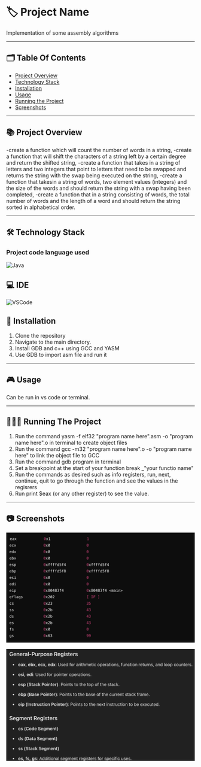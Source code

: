 
# 🏷️ Project Name

Implementation of some assembly algorithms

---
## 🗂️ Table Of Contents

- [Project Overview](#-project-overview)
- [Technology Stack](#-technology-stack)
- [Installation](#-installation)
- [Usage](#-usage)
- [Running the Project](#-running-the-project)
- [Screenshots](#-screenshots)
---

## 📚 Project Overview

-create a function which will count the number of words in a string,
-create a function that will shift the characters of a string left by a certain degree and return the shifted string,
-create a function that takes in a string of letters and two integers that point to letters that need to be swapped and returns the string with the swap being executed on the string,
-create a function that takesin a string of words, two element values (integers) and the size of the words and should return the string with a swap having been completed,
-create a function that in a string consisting of words, the total number of words and the length of a word and should return the string sorted in alphabetical order.

---

## 🛠️ Technology Stack 

### Project code language used

 ![Java](https://img.shields.io/badge/Kotlin-B125EA&style=for-the-badge&logo=kotlin&logoColor=white)

## 💻 IDE

 ![VSCode](https://img.shields.io/badge/VSCode-0078D4?style=for-the-badge&logo=visual%20studio%20code&logoColor=white)

## 📝 Installation

1. Clone the repository
2. Navigate to the main directory.
3. Install GDB and c++ using GCC and YASM
4. Use GDB to import asm file and run it

---

## 🎮 Usage

Can be run in vs code or terminal.

---

## 🏃🏻‍♂️ Running The Project

1. Run the command yasm -f elf32 "program name here".asm -o "program name here".o in terminal to create object files
2. Run the command gcc -m32 "program name here".o -o "program name here" to link the object file to GCC
3. Run the command gdb program in terminal
4. Set a breakpoint at the start of your function break _"your functio name"
5. Run the commands as desired such as info registers, run, next, continue, quit to go through the function and see the values in the regisrers
6. Run print $eax (or any other register) to see the value.

---

## 📷 Screenshots

![threads](https://github.com/kieran-woodrow/Assembly-Algorithms/blob/main/Assets/Screenshot%202024-06-06%20at%2021.40.31.png)

![threads](https://github.com/kieran-woodrow/Assembly-Algorithms/blob/main/Assets/Screenshot%202024-06-06%20at%2021.42.03.png)


